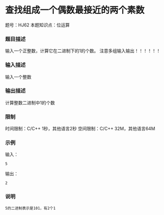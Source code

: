# 查找组成一个偶数最接近的两个素数

题号：HJ62
本题知识点：位运算

### 题目描述

输入一个正整数，计算它在二进制下的1的个数。
注意多组输入输出！！！！！！

### 输入描述

输入一个整数

### 输出描述

计算整数二进制中1的个数

### 限制

时间限制：C/C++ 1秒，其他语言2秒 
空间限制：C/C++ 32M，其他语言64M

### 示例

输入：
```
5
```

输出：
```
2
```

### 说明

```
5的二进制表示是101，有2个1 
```